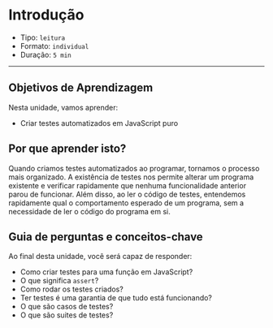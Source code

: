 # Introdução

* Tipo: `leitura`
* Formato: `individual`
* Duração: `5 min`

***

## Objetivos de Aprendizagem

Nesta unidade, vamos aprender:

* Criar testes automatizados em JavaScript puro

## Por que aprender isto?

Quando criamos testes automatizados ao programar, tornamos o processo mais
organizado. A existência de testes nos permite alterar um programa existente 
e verificar rapidamente que nenhuma funcionalidade anterior parou de funcionar.
Além disso, ao ler o código de testes, entendemos rapidamente qual o 
comportamento esperado de um programa, sem a necessidade de ler o código do 
programa em si.

## Guia de perguntas e conceitos-chave

Ao final desta unidade, você será capaz de responder:

* Como criar testes para uma função em JavaScript?
* O que significa `assert`?
* Como rodar os testes criados?
* Ter testes é uma garantia de que tudo está funcionando? 
* O que são casos de testes?
* O que são suites de testes?

